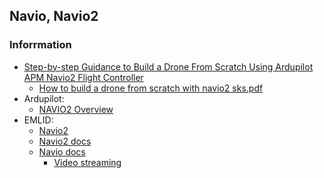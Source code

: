 ## Navio, Navio2





### Inforrmation
- [Step-by-step Guidance to Build a Drone From Scratch Using Ardupilot APM Navio2 Flight Controller](https://www.instructables.com/Step-by-step-Guidance-to-Build-a-Drone-From-Scratc/)
    - [How to build a drone from scratch with navio2 sks.pdf](https://content.instructables.com/ORIG/FRH/YY7H/JK8KBSBG/FRHYY7HJK8KBSBG.pdf)
- Ardupilot:
    - [NAVIO2 Overview](https://ardupilot.org/copter/docs/common-navio2-overview.html)
- EMLID:
    - [Navio2](https://navio2.emlid.com/)
    - [Navio2 docs](https://docs.emlid.com/navio2/)
    - [Navio docs](https://docs.emlid.com/navio/)
        - [Video streaming](https://docs.emlid.com/navio/common/dev/video-streaming/)








